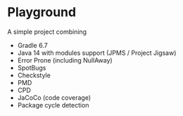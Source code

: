 # Playground
A simple project combining
 * Gradle 6.7
 * Java 14 with modules support (JPMS / Project Jigsaw)
 * Error Prone (including NullAway)
 * SpotBugs
 * Checkstyle
 * PMD
 * CPD
 * JaCoCo (code coverage)
 * Package cycle detection
